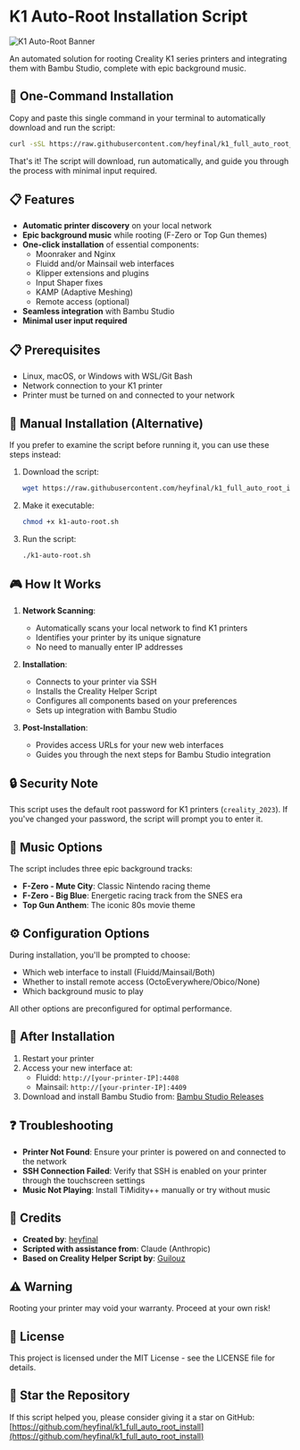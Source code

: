 # K1 Auto-Root Installation Script

![K1 Auto-Root Banner](https://github.com/heyfinal/k1_full_auto_root_install/raw/main/banner.png)

An automated solution for rooting Creality K1 series printers and integrating them with Bambu Studio, complete with epic background music.

## 🚀 One-Command Installation

Copy and paste this single command in your terminal to automatically download and run the script:

```bash
curl -sSL https://raw.githubusercontent.com/heyfinal/k1_full_auto_root_install/main/k1-auto-root.sh | bash
```

That's it! The script will download, run automatically, and guide you through the process with minimal input required.

## 📋 Features

- **Automatic printer discovery** on your local network
- **Epic background music** while rooting (F-Zero or Top Gun themes)
- **One-click installation** of essential components:
  - Moonraker and Nginx
  - Fluidd and/or Mainsail web interfaces
  - Klipper extensions and plugins
  - Input Shaper fixes
  - KAMP (Adaptive Meshing)
  - Remote access (optional)
- **Seamless integration** with Bambu Studio
- **Minimal user input required**

## 📋 Prerequisites

- Linux, macOS, or Windows with WSL/Git Bash
- Network connection to your K1 printer
- Printer must be turned on and connected to your network

## 🔧 Manual Installation (Alternative)

If you prefer to examine the script before running it, you can use these steps instead:

1. Download the script:
   ```bash
   wget https://raw.githubusercontent.com/heyfinal/k1_full_auto_root_install/main/k1-auto-root.sh
   ```

2. Make it executable:
   ```bash
   chmod +x k1-auto-root.sh
   ```

3. Run the script:
   ```bash
   ./k1-auto-root.sh
   ```

## 🎮 How It Works

1. **Network Scanning**:
   - Automatically scans your local network to find K1 printers
   - Identifies your printer by its unique signature
   - No need to manually enter IP addresses

2. **Installation**:
   - Connects to your printer via SSH
   - Installs the Creality Helper Script
   - Configures all components based on your preferences
   - Sets up integration with Bambu Studio

3. **Post-Installation**:
   - Provides access URLs for your new web interfaces
   - Guides you through the next steps for Bambu Studio integration

## 🔒 Security Note

This script uses the default root password for K1 printers (`creality_2023`). If you've changed your password, the script will prompt you to enter it.

## 🎵 Music Options

The script includes three epic background tracks:
- **F-Zero - Mute City**: Classic Nintendo racing theme
- **F-Zero - Big Blue**: Energetic racing track from the SNES era
- **Top Gun Anthem**: The iconic 80s movie theme

## ⚙️ Configuration Options

During installation, you'll be prompted to choose:
- Which web interface to install (Fluidd/Mainsail/Both)
- Whether to install remote access (OctoEverywhere/Obico/None)
- Which background music to play

All other options are preconfigured for optimal performance.

## 🔄 After Installation

1. Restart your printer
2. Access your new interface at:
   - Fluidd: `http://[your-printer-IP]:4408`
   - Mainsail: `http://[your-printer-IP]:4409`
3. Download and install Bambu Studio from: [Bambu Studio Releases](https://github.com/bambulab/BambuStudio/releases)

## ❓ Troubleshooting

- **Printer Not Found**: Ensure your printer is powered on and connected to the network
- **SSH Connection Failed**: Verify that SSH is enabled on your printer through the touchscreen settings
- **Music Not Playing**: Install TiMidity++ manually or try without music

## 🙏 Credits

- **Created by**: [heyfinal](https://github.com/heyfinal)
- **Scripted with assistance from**: Claude (Anthropic)
- **Based on Creality Helper Script by**: [Guilouz](https://github.com/Guilouz)

## ⚠️ Warning

Rooting your printer may void your warranty. Proceed at your own risk!

## 📜 License

This project is licensed under the MIT License - see the LICENSE file for details.

## 🌟 Star the Repository

If this script helped you, please consider giving it a star on GitHub:
[https://github.com/heyfinal/k1_full_auto_root_install](https://github.com/heyfinal/k1_full_auto_root_install)

